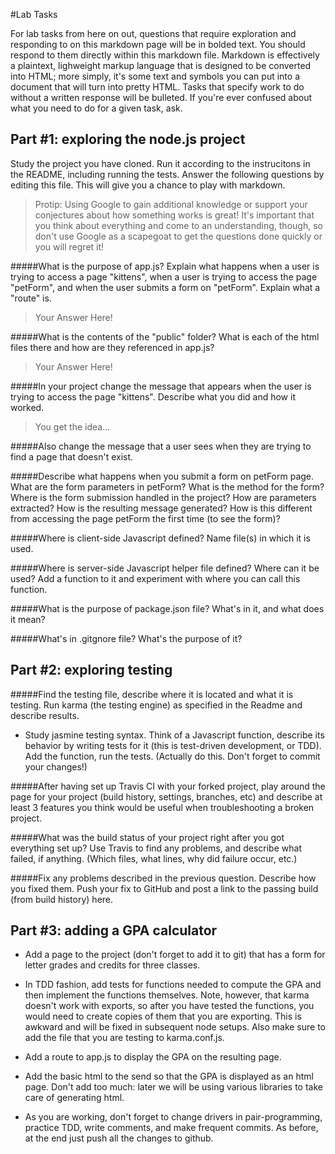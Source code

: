 #Lab Tasks

For lab tasks from here on out, questions that require exploration and responding to on this markdown page will be in bolded text. You should respond to them directly within this markdown file. Markdown is effectively a plaintext, lighweight markup language that is designed to be converted into HTML; more simply, it's some text and symbols you can put into a document that will turn into pretty HTML.
Tasks that specify work to do without a written response will be bulleted.
If you're ever confused about what you need to do for a given task, ask.

## Part #1: exploring the node.js project
Study the project you have cloned. Run it according to the instrucitons in the README, including running the tests. Answer the following questions by editing this file.  This will give you a chance to play with markdown.

> Protip: Using Google to gain additional knowledge or support your conjectures about how something works is great! It's important that you think about everything and come to an understanding, though, so don't use Google as a scapegoat to get the questions done quickly or you will regret it!

#####What is the purpose of app.js? Explain what happens when a user is trying to access a page "kittens", when a user is trying to access the page "petForm", and when the user submits a form on "petForm". Explain what a "route" is.

> Your Answer Here!

#####What is the contents of the "public" folder? What is each of the html files there and how are they referenced in app.js?

> Your Answer Here!

#####In your project change the message that appears when the user is trying to access the page "kittens". Describe what you did and how it worked.

> You get the idea...

#####Also change the message that a user sees when they are trying to find a page that doesn't exist.

#####Describe what happens when you submit a form on petForm page. What are the form parameters in petForm? What is the method for the form? Where is the form submission handled in the project? How are parameters extracted? How is the resulting message generated? How is this different from accessing the page petForm the first time (to see the form)?

#####Where is client-side Javascript defined? Name file(s) in which it is used.

#####Where is server-side Javascript helper file defined? Where can it be used? Add a function to it and experiment with where you can call this function.

#####What is the purpose of package.json file? What's in it, and what does it mean?

#####What's in .gitgnore file? What's the purpose of it?

## Part #2: exploring testing

#####Find the testing file, describe where it is located and what it is testing. Run karma (the testing engine) as specified in the Readme and describe results.

- Study jasmine testing syntax. Think of a Javascript function, describe its behavior by writing tests for it (this is test-driven development, or TDD). Add the function, run the tests. (Actually do this. Don't forget to commit your changes!)

#####After having set up Travis CI with your forked project, play around the page for your project (build history, settings, branches, etc) and describe at least 3 features you think would be useful when troubleshooting a broken project.

#####What was the build status of your project right after you got everything set up? Use Travis to find any problems, and describe what failed, if anything. (Which files, what lines, why did failure occur, etc.)

#####Fix any problems described in the previous question. Describe how you fixed them. Push your fix to GitHub and post a link to the passing build (from build history) here.

## Part #3: adding a GPA calculator

- Add a page to the project (don't forget to add it to git) that has a form for letter grades and credits for three classes.

- In TDD fashion, add tests for functions needed to compute the GPA and then implement the functions themselves. Note, however, that karma doesn't work with exports, so after you have tested the functions, you would need to create copies of them that you are exporting. This is awkward and will be fixed in subsequent node setups. Also make sure to add the file that you are testing to karma.conf.js.

- Add a route to app.js to display the GPA on the resulting page.

- Add the basic html to the send so that the GPA is displayed as an html page. Don't add too much: later we will be using various libraries to take care of generating html.

- As you are working, don't forget to change drivers in pair-programming, practice TDD, write comments, and make frequent commits. As before, at the end just push all the changes to github.

